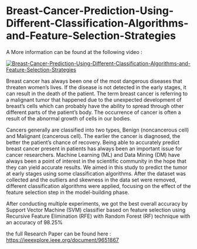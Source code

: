 # Breast-Cancer-Prediction-Using-Different-Classification-Algorithms-and-Feature-Selection-Strategies

A More information can be found at the following video :

[![Breast-Cancer-Prediction-Using-Different-Classification-Algorithms-and-Feature-Selection-Strategies](https://i.ytimg.com/vi/MlksK7Exxrg/maxresdefault.jpg)](https://www.youtube.com/watch?v=MlksK7Exxrg&feature=youtu.be&ab_channel=mhdSabha)



Breast cancer has always been one of the most dangerous diseases that threaten women’s lives. If the disease is not detected in the early stages, it can result in the death of the patient. The term breast cancer is referring to a malignant tumor that happened due to the unexpected development of breast’s cells which can probably have the ability to spread through other different parts of the patient’s body. The occurrence of cancer is often a result of the abnormal growth of cells in our bodies.

Cancers generally are classified into two types, Benign (noncancerous cell) and Malignant (cancerous cell). The earlier the cancer is diagnosed, the better the patient’s chance of recovery. Being able to accurately predict breast cancer present in patients has always been an important issue for cancer researchers. Machine Learning (ML) and Data Mining (DM) have always been a point of interest in the scientific community in the hope that they can yield accurate results. We aimed in this study to predict the tumor at early stages using some classification algorithms. After the dataset was collected and the outliers and skewness in the data set were removed, different classification algorithms were applied, focusing on the effect of the feature selection step in the model-building phase. 

After conducting multiple experiments, we got the best overall accuracy by Support Vector Machine (SVM) classifier based on feature selection using Recursive Feature Elimination (RFE) with Random Forest (RF) technique with an accuracy of 98.25%


the full Research Paper can be found here : https://ieeexplore.ieee.org/document/9651867
